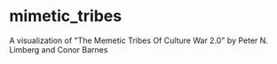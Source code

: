 # mimetic_tribes
A visualization of "The Memetic Tribes Of Culture War 2.0" by Peter N. Limberg and Conor Barnes
